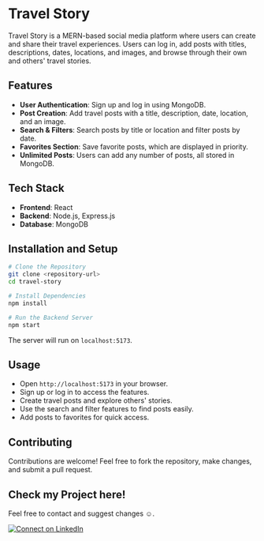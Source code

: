 # Travel Story

Travel Story is a MERN-based social media platform where users can create and share their travel experiences. Users can log in, add posts with titles, descriptions, dates, locations, and images, and browse through their own and others' travel stories.

## Features
- **User Authentication**: Sign up and log in using MongoDB.
- **Post Creation**: Add travel posts with a title, description, date, location, and an image.
- **Search & Filters**: Search posts by title or location and filter posts by date.
- **Favorites Section**: Save favorite posts, which are displayed in priority.
- **Unlimited Posts**: Users can add any number of posts, all stored in MongoDB.

## Tech Stack
- **Frontend**: React  
- **Backend**: Node.js, Express.js  
- **Database**: MongoDB  

## Installation and Setup

```sh
# Clone the Repository
git clone <repository-url>
cd travel-story

# Install Dependencies
npm install

# Run the Backend Server
npm start
````

The server will run on `localhost:5173`.

## Usage

* Open `http://localhost:5173` in your browser.
* Sign up or log in to access the features.
* Create travel posts and explore others' stories.
* Use the search and filter features to find posts easily.
* Add posts to favorites for quick access.

## Contributing

Contributions are welcome! Feel free to fork the repository, make changes, and submit a pull request.

## Check my Project here!

Feel free to contact and suggest changes ☺️.

[![Connect on LinkedIn](https://img.shields.io/badge/LinkedIn-Connect-blue?logo=linkedin\&style=for-the-badge)](https://www.linkedin.com/posts/p-lalit-kr_webdevelopment-mernstack-travelapp-activity-7318311077291692032-ki2U?utm_source=share&utm_medium=member_desktop&rcm=ACoAAEphUCABmksQNkii_jCVDvl08dxfY1S-of0)

